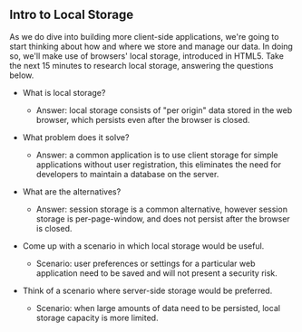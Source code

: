 ## Intro to Local Storage

As we do dive into building more client-side applications, we're going to start thinking about how and where we store and manage our data. In doing so, we'll make use of browsers' local storage, introduced in HTML5. Take the next 15 minutes to research local storage, answering the questions below.

- What is local storage?
  - Answer: local storage consists of "per origin" data stored in the web browser, which persists even after the browser is closed.

- What problem does it solve?
  - Answer: a common application is to use client storage for simple applications without user registration, this eliminates the need for developers to maintain a database on the server.

- What are the alternatives?
  - Answer: session storage is a common alternative, however session storage is per-page-window, and does not persist after the browser is closed.

- Come up with a scenario in which local storage would be useful.
    - Scenario: user preferences or settings for a particular web application need to be saved and will not present a security risk.

- Think of a scenario where server-side storage would be preferred.
    - Scenario: when large amounts of data need to be persisted, local storage capacity is more limited.

